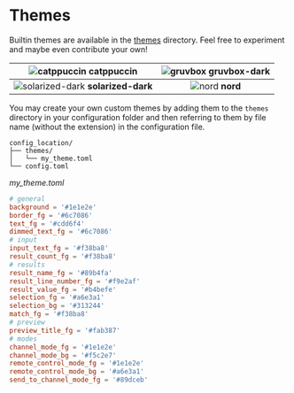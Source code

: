# Themes

Builtin themes are available in the [themes](https://github.com/alexpasmantier/television/tree/main/themes) directory. Feel free to experiment and maybe even contribute your own!

|          ![catppuccin](../../assets/catppuccin.png "catppuccin") catppuccin           | ![gruvbox](../../assets/gruvbox.png "gruvbox") gruvbox-dark |
| :-----------------------------------------------------------------------------------: | :---------------------------------------------------------: |
| ![solarized-dark](../../assets/solarized-dark.png "gruvbox-light") **solarized-dark** |       ![nord](../../assets/nord.png "nord") **nord**        |

You may create your own custom themes by adding them to the `themes` directory in your configuration folder and then referring to them by file name (without the extension) in the configuration file.

```
config_location/
├── themes/
│   └── my_theme.toml
└── config.toml
```

_my_theme.toml_

```toml
# general
background = '#1e1e2e'
border_fg = '#6c7086'
text_fg = '#cdd6f4'
dimmed_text_fg = '#6c7086'
# input
input_text_fg = '#f38ba8'
result_count_fg = '#f38ba8'
# results
result_name_fg = '#89b4fa'
result_line_number_fg = '#f9e2af'
result_value_fg = '#b4befe'
selection_fg = '#a6e3a1'
selection_bg = '#313244'
match_fg = '#f38ba8'
# preview
preview_title_fg = '#fab387'
# modes
channel_mode_fg = '#1e1e2e'
channel_mode_bg = '#f5c2e7'
remote_control_mode_fg = '#1e1e2e'
remote_control_mode_bg = '#a6e3a1'
send_to_channel_mode_fg = '#89dceb'
```

